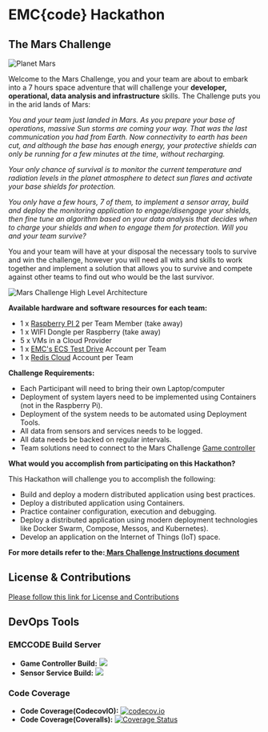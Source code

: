 # EMC{code} Hackathon

## The Mars Challenge

![Planet Mars](https://github.com/emccode/hackathon-mars/blob/master/documentation/images/mars-11608_640.jpg)


Welcome to the Mars Challenge, you and your team are about to embark into a 7 hours space adventure that will challenge your **developer, operational, data analysis and infrastructure** skills. The Challenge puts you in the arid lands of Mars: 


*You and your team just landed in Mars. As you prepare your base of operations, massive Sun storms are coming your way. That was the last communication you had from Earth. Now connectivity to earth has been cut, and although the base has enough energy, your protective shields can only be running for a few minutes at the time, without recharging.* 

*Your only chance of survival is to monitor the current temperature and radiation levels in the planet atmosphere to detect sun flares and activate your base shields for protection.*

*You only have a few hours, 7 of them, to implement a sensor array, build and deploy the monitoring application to engage/disengage your shields, then fine tune an algorithm based on your data analysis that decides when to charge your shields and when to engage them for protection. Will you and your team survive?*

You and your team will have at your disposal the necessary tools to survive and win the challenge, however you will need all wits and skills to work together and implement a solution that allows you to survive and compete against other teams to find out who would be the last survivor.


![Mars Challenge High Level Architecture](https://github.com/emccode/mars-challenge/blob/master/documentation/images/Mars-challenge-high-level-architecture.gif)


**Available hardware and software resources for each team:**
- 1 x [Raspberry PI 2](http://www.amazon.com/CanaKit-Raspberry-Complete-Original-Preloaded/dp/B008XVAVAW/ref=sr_1_1?s=electronics&ie=UTF8&qid=1439267179&sr=1-1&keywords=raspberry+pi+2) per Team Member (take away)
- 1 x WIFI Dongle per Raspberry (take away)
- 5 x VMs in a Cloud Provider
- 1 x [EMC's ECS Test Drive](https://portal.ecstestdrive.com/) Account per Team
- 1 x [Redis Cloud](https://redislabs.com/pricing?service=redis) Account per Team


**Challenge Requirements:**
- Each Participant will need to bring their own Laptop/computer
- Deployment of system layers need to be implemented using Containers (not in the Raspberry Pi).
- Deployment of the system needs to be automated using Deployment Tools.
- All data from sensors and services needs to be logged.
- All data needs be backed on regular intervals.
- Team solutions need to connect to the Mars Challenge [Game controller](https://github.com/emccode/mars-challenge/tree/master/game-controller "Game Controller") 


**What would you accomplish from participating on this Hackathon?**

This Hackathon will challenge you to accomplish the following: 

- Build and deploy a modern distributed application using best practices.
- Deploy a distributed application using Containers. 
- Practice container configuration, execution and debugging. 
- Deploy a distributed application using modern deployment technologies like  Docker Swarm, Compose, Messos, and Kubernetes).
- Develop an application on the Internet of Things (IoT) space.

**For more details refer to the:[ Mars Challenge Instructions document](https://github.com/emccode/mars-challenge/blob/master/documentation/Mars-challenge-instructions.md "Mars challenge Instructions document")**


## License & Contributions

[Please follow this link for License and Contributions](https://github.com/emccode/mars-challenge/blob/master/documentation/Mars-Challenge-licence.md "License and Contributions")

 
## DevOps Tools 
 
### EMCCODE Build Server
- **Game Controller Build:** <a href="http://buildserver.emccode.com/viewType.html?-buildTypeId=MarsChallenge_GameControllerBuild&guest=1"><img src="http://buildserver.emccode.com/app/rest/builds/buildType:(id:MarsChallenge_GameControllerBuild)/statusIcon"/></a>
- **Sensor Service Build:** <a href="http://buildserver.emccode.com/viewType.html?buildTypeId=MarsChallenge_SensorGo_Main&guest=1"><img src="http://buildserver.emccode.com/app/rest/builds/buildType:(id:MarsChallenge_SensorGo_Main)/statusIcon"/></a>

### Code Coverage

- **Code Coverage(CodecovIO):** [![codecov.io](http://codecov.io/github/emccode/mars-challenge/coverage.svg?branch=master)](http://codecov.io/github/emccode/mars-challenge?branch=master)
- **Code Coverage(Coveralls):** [![Coverage Status](https://coveralls.io/repos/emccode/mars-challenge/badge.svg?branch=master&service=github)](https://coveralls.io/github/emccode/mars-challenge?branch=master)





